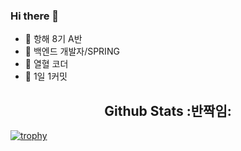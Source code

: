 ### Hi there 👋
- 🔭 항해 8기 A반
- 🌱 백엔드 개발자/SPRING
- 👯 열혈 코더
- 🤔 1일 1커밋

<h2 align=center>Github Stats :반짝임:</h2>

[![trophy](https://github-profile-trophy.vercel.app/?username=Oh-Myeongjae&margin-w=15&margin-h=15)](https://github.com/ryo-ma/github-profile-trophy)

